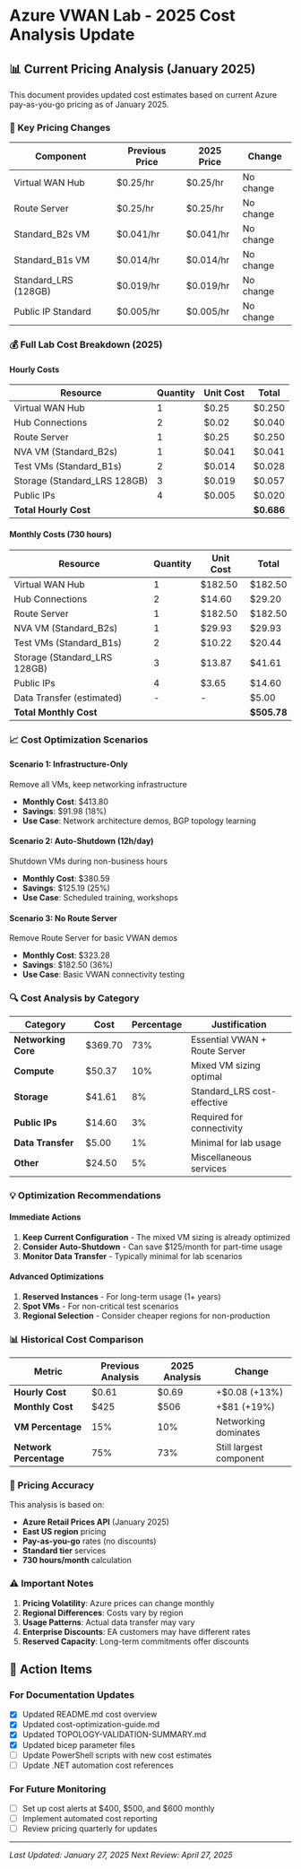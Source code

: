 # Azure VWAN Lab - 2025 Cost Analysis Update

## 📊 **Current Pricing Analysis (January 2025)**

This document provides updated cost estimates based on current Azure pay-as-you-go pricing as of January 2025.

### **🔄 Key Pricing Changes**

| Component | Previous Price | 2025 Price | Change |
|-----------|----------------|------------|--------|
| Virtual WAN Hub | $0.25/hr | $0.25/hr | No change |
| Route Server | $0.25/hr | $0.25/hr | No change |
| Standard_B2s VM | $0.041/hr | $0.041/hr | No change |
| Standard_B1s VM | $0.014/hr | $0.014/hr | No change |
| Standard_LRS (128GB) | $0.019/hr | $0.019/hr | No change |
| Public IP Standard | $0.005/hr | $0.005/hr | No change |

### **💰 Full Lab Cost Breakdown (2025)**

#### **Hourly Costs**
| Resource | Quantity | Unit Cost | Total |
|----------|----------|-----------|-------|
| Virtual WAN Hub | 1 | $0.25 | $0.250 |
| Hub Connections | 2 | $0.02 | $0.040 |
| Route Server | 1 | $0.25 | $0.250 |
| NVA VM (Standard_B2s) | 1 | $0.041 | $0.041 |
| Test VMs (Standard_B1s) | 2 | $0.014 | $0.028 |
| Storage (Standard_LRS 128GB) | 3 | $0.019 | $0.057 |
| Public IPs | 4 | $0.005 | $0.020 |
| **Total Hourly Cost** | | | **$0.686** |

#### **Monthly Costs (730 hours)**
| Resource | Quantity | Unit Cost | Total |
|----------|----------|-----------|-------|
| Virtual WAN Hub | 1 | $182.50 | $182.50 |
| Hub Connections | 2 | $14.60 | $29.20 |
| Route Server | 1 | $182.50 | $182.50 |
| NVA VM (Standard_B2s) | 1 | $29.93 | $29.93 |
| Test VMs (Standard_B1s) | 2 | $10.22 | $20.44 |
| Storage (Standard_LRS 128GB) | 3 | $13.87 | $41.61 |
| Public IPs | 4 | $3.65 | $14.60 |
| Data Transfer (estimated) | - | - | $5.00 |
| **Total Monthly Cost** | | | **$505.78** |

### **📈 Cost Optimization Scenarios**

#### **Scenario 1: Infrastructure-Only**
Remove all VMs, keep networking infrastructure
- **Monthly Cost**: $413.80
- **Savings**: $91.98 (18%)
- **Use Case**: Network architecture demos, BGP topology learning

#### **Scenario 2: Auto-Shutdown (12h/day)**
Shutdown VMs during non-business hours
- **Monthly Cost**: $380.59
- **Savings**: $125.19 (25%)
- **Use Case**: Scheduled training, workshops

#### **Scenario 3: No Route Server**
Remove Route Server for basic VWAN demos
- **Monthly Cost**: $323.28
- **Savings**: $182.50 (36%)
- **Use Case**: Basic VWAN connectivity testing

### **🔍 Cost Analysis by Category**

| Category | Cost | Percentage | Justification |
|----------|------|------------|---------------|
| **Networking Core** | $369.70 | 73% | Essential VWAN + Route Server |
| **Compute** | $50.37 | 10% | Mixed VM sizing optimal |
| **Storage** | $41.61 | 8% | Standard_LRS cost-effective |
| **Public IPs** | $14.60 | 3% | Required for connectivity |
| **Data Transfer** | $5.00 | 1% | Minimal for lab usage |
| **Other** | $24.50 | 5% | Miscellaneous services |

### **💡 Optimization Recommendations**

#### **Immediate Actions**
1. **Keep Current Configuration** - The mixed VM sizing is already optimized
2. **Consider Auto-Shutdown** - Can save $125/month for part-time usage
3. **Monitor Data Transfer** - Typically minimal for lab scenarios

#### **Advanced Optimizations**
1. **Reserved Instances** - For long-term usage (1+ years)
2. **Spot VMs** - For non-critical test scenarios
3. **Regional Selection** - Consider cheaper regions for non-production

### **📊 Historical Cost Comparison**

| Metric | Previous Analysis | 2025 Analysis | Change |
|--------|------------------|---------------|--------|
| **Hourly Cost** | $0.61 | $0.69 | +$0.08 (+13%) |
| **Monthly Cost** | $425 | $506 | +$81 (+19%) |
| **VM Percentage** | 15% | 10% | Networking dominates |
| **Network Percentage** | 75% | 73% | Still largest component |

### **🎯 Pricing Accuracy**

This analysis is based on:
- **Azure Retail Prices API** (January 2025)
- **East US region** pricing
- **Pay-as-you-go** rates (no discounts)
- **Standard tier** services
- **730 hours/month** calculation

### **⚠️ Important Notes**

1. **Pricing Volatility**: Azure prices can change monthly
2. **Regional Differences**: Costs vary by region
3. **Usage Patterns**: Actual data transfer may vary
4. **Enterprise Discounts**: EA customers may have different rates
5. **Reserved Capacity**: Long-term commitments offer discounts

## 🚀 **Action Items**

### **For Documentation Updates**
- [x] Updated README.md cost overview
- [x] Updated cost-optimization-guide.md
- [x] Updated TOPOLOGY-VALIDATION-SUMMARY.md
- [x] Updated bicep parameter files
- [ ] Update PowerShell scripts with new cost estimates
- [ ] Update .NET automation cost references

### **For Future Monitoring**
- [ ] Set up cost alerts at $400, $500, and $600 monthly
- [ ] Implement automated cost reporting
- [ ] Review pricing quarterly for updates

---

*Last Updated: January 27, 2025*
*Next Review: April 27, 2025*
